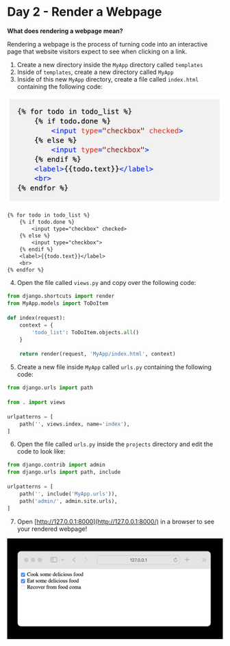 # Day 2 - Render a Webpage

**What does rendering a webpage mean?**

Rendering a webpage is the process of turning code into an interactive page that website visitors expect to see when clicking on a link.

1. Create a new directory inside the `MyApp` directory called `templates` 
2. Inside of `templates`, create a new directory called `MyApp`
3. Inside of this new `MyApp` directory, create a file called `index.html` containing the following code:

![Screenshot 2023-04-23 at 8.46.13 PM](png/day2/Screenshot_2023-04-23_at_8.46.13_PM.png)

```
{% for todo in todo_list %}
    {% if todo.done %} 
        <input type="checkbox" checked> 
    {% else %} 
        <input type="checkbox">
    {% endif %}
    <label>{{todo.text}}</label>
    <br>
{% endfor %}		
```

4. Open the file called `views.py` and copy over the following code:

```python
from django.shortcuts import render
from MyApp.models import ToDoItem

def index(request):
    context = {
        'todo_list': ToDoItem.objects.all()
    }

    return render(request, 'MyApp/index.html', context)
```

5. Create a new file inside `MyApp` called `urls.py` containing the following code:

```python
from django.urls import path

from . import views

urlpatterns = [
    path('', views.index, name='index'),
]
```

6. Open the file called `urls.py` inside the `projects` directory and edit the code to look like:

```python
from django.contrib import admin
from django.urls import path, include

urlpatterns = [
    path('', include('MyApp.urls')),
    path('admin/', admin.site.urls),
]
```

7. Open [http://127.0.0.1:8000](http://127.0.0.1:8000/) in a browser to see your rendered webpage!

![Screenshot 2023-04-23 at 8.23.47 PM.png](png/day2/Screenshot_2023-04-23_at_8.23.47_PM.png)